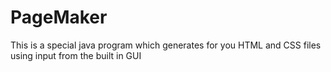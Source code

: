 # PageMaker
This is a special java program which generates for you HTML and CSS files using input from the built in GUI
